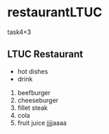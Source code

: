 # restaurantLTUC
task4+3
## LTUC Restaurant

- hot dishes
- drink

1. beefburger
2. cheeseburger
3. fillet steak
4. cola
5. fruit juice
jjjjaaaa
